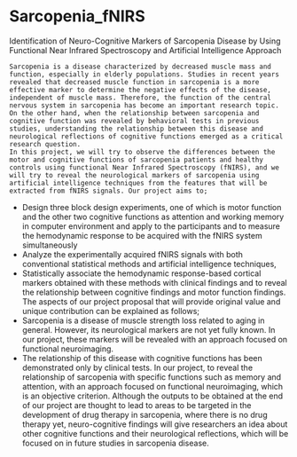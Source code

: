 # Sarcopenia_fNIRS
Identification of Neuro-Cognitive Markers of Sarcopenia Disease by Using Functional Near Infrared Spectroscopy and Artificial Intelligence Approach

	Sarcopenia is a disease characterized by decreased muscle mass and function, especially in elderly populations. Studies in recent years revealed that decreased muscle function in sarcopenia is a more effective marker to determine the negative effects of the disease, independent of muscle mass. Therefore, the function of the central nervous system in sarcopenia has become an important research topic. On the other hand, when the relationship between sarcopenia and cognitive function was revealed by behavioral tests in previous studies, understanding the relationship between this disease and neurological reflections of cognitive functions emerged as a critical research question.
	In this project, we will try to observe the differences between the motor and cognitive functions of sarcopenia patients and healthy controls using functional Near Infrared Spectroscopy (fNIRS), and we will try to reveal the neurological markers of sarcopenia using artificial intelligence techniques from the features that will be extracted from fNIRS signals. Our project aims to;
- Design three block design experiments, one of which is motor function and the other two cognitive functions as attention and working memory in computer environment and apply to the participants and to measure the hemodynamic response to be acquired with the fNIRS system simultaneously
- Analyze the experimentally acquired fNIRS signals with both conventional statistical methods and artificial intelligence techniques,
- Statistically associate the hemodynamic response-based cortical markers obtained with these methods with clinical findings and to reveal the relationship between cognitive findings and motor function findings.
	The aspects of our project proposal that will provide original value and unique contribution can be explained as follows;
- Sarcopenia is a disease of muscle strength loss related to aging in general. However, its neurological markers are not yet fully known. In our project, these markers will be revealed with an approach focused on functional neuroimaging.
- The relationship of this disease with cognitive functions has been demonstrated only by clinical tests. In our project, to reveal the relationship of sarcopenia with specific functions such as memory and attention, with an approach focused on functional neuroimaging, which is an objective criterion.
	Although the outputs to be obtained at the end of our project are thought to lead to areas to be targeted in the development of drug therapy in sarcopenia, where there is no drug therapy yet, neuro-cognitive findings will give researchers an idea about other cognitive functions and their neurological reflections, which will be focused on in future studies in sarcopenia disease.
